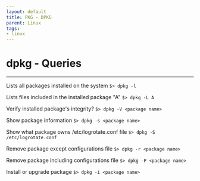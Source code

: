 ```yaml
---
layout: default
title: PKG - DPKG
parent: Linux
tags:
- linux
---
```


# dpkg - Queries
---

Lists all packages installed on the system
`$> dpkg -l`

Lists files included in the installed package "A"
`$> dpkg -L A`

Verify installed package's integrity?
`$> dpkg -V <package name>`

Show package information
`$> dpkg -s <package name>`

Show what package owns /etc/logrotate.conf file
`$> dpkg -S /etc/logrotate.conf`

Remove package except configurations file
`$> dpkg -r <package name>`

Remove package including configurations file
`$> dpkg -P <package name>`

Install or upgrade package
`$> dpkg -i <package name>`
